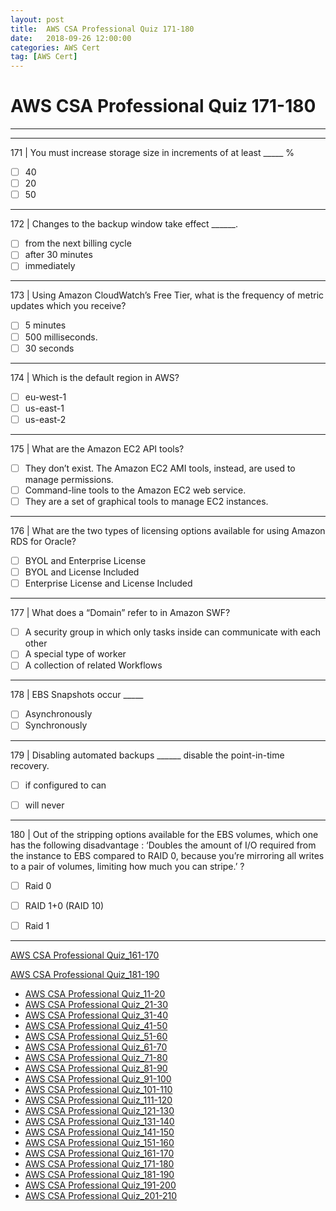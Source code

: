 ```yaml
---
layout: post 
title:  AWS CSA Professional Quiz 171-180 
date:   2018-09-26 12:00:00
categories: AWS Cert
tag: [AWS Cert]
---
```


AWS CSA Professional Quiz 171-180 
====
-----
-----
171 | You must increase storage size in increments of at least _____ %

  - [ ] 40
  - [ ] 20
  - [ ] 50

 ---------- 

172 | Changes to the backup window take effect ______.

  - [ ] from the next billing cycle
  - [ ] after 30 minutes
  - [ ] immediately

 ---------- 

173 | Using Amazon CloudWatch’s Free Tier, what is the frequency of metric updates which you receive?

  - [ ] 5 minutes
  - [ ] 500 milliseconds.
  - [ ] 30 seconds

 ---------- 

174 | Which is the default region in AWS?

  - [ ] eu-west-1
  - [ ] us-east-1
  - [ ] us-east-2

 ---------- 

175 | What are the Amazon EC2 API tools?

  - [ ] They don’t exist. The Amazon EC2 AMI tools, instead, are used to manage permissions.
  - [ ] Command-line tools to the Amazon EC2 web service.
  - [ ] They are a set of graphical tools to manage EC2 instances.

 ---------- 

176 | What are the two types of licensing options available for using Amazon RDS for Oracle?

  - [ ] BYOL and Enterprise License
  - [ ] BYOL and License Included
  - [ ] Enterprise License and License Included

 ---------- 

177 | What does a “Domain” refer to in Amazon SWF?

  - [ ] A security group in which only tasks inside can communicate with each other
  - [ ] A special type of worker
  - [ ] A collection of related Workflows

 ---------- 

178 | EBS Snapshots occur _____

  - [ ] Asynchronously
  - [ ] Synchronously

 ---------- 

179 | Disabling automated backups ______ disable the point-in-time recovery.

  - [ ] if configured to can
  - [ ] will never


 ---------- 

180 | Out of the stripping options available for the EBS volumes, which one has the following disadvantage :
‘Doubles the amount of I/O required from the instance to EBS compared to RAID 0, because you’re mirroring all writes to a pair of volumes, limiting how much you can stripe.’ ?

  - [ ] Raid 0


  - [ ] RAID 1+0 (RAID 10)
  - [ ] Raid 1



 ---------- 
[AWS CSA Professional Quiz_161-170](aws/cert/2018/09/26/AWS_CSA_Professional_Quiz_161-170.html)

[AWS CSA Professional Quiz_181-190](aws/cert/2018/09/26/AWS_CSA_Professional_Quiz_181-190.html)

  * [AWS CSA Professional Quiz_11-20](aws/cert/2018/09/26/AWS_CSA_Professional_Quiz_11-20.html)
  * [AWS CSA Professional Quiz_21-30](aws/cert/2018/09/26/AWS_CSA_Professional_Quiz_21-30.html)
  * [AWS CSA Professional Quiz_31-40](aws/cert/2018/09/26/AWS_CSA_Professional_Quiz_31-40.html)
  * [AWS CSA Professional Quiz_41-50](aws/cert/2018/09/26/AWS_CSA_Professional_Quiz_41-50.html)
  * [AWS CSA Professional Quiz_51-60](aws/cert/2018/09/26/AWS_CSA_Professional_Quiz_51-60.html)
  * [AWS CSA Professional Quiz_61-70](aws/cert/2018/09/26/AWS_CSA_Professional_Quiz_61-70.html)
  * [AWS CSA Professional Quiz_71-80](aws/cert/2018/09/26/AWS_CSA_Professional_Quiz_71-80.html)
  * [AWS CSA Professional Quiz_81-90](aws/cert/2018/09/26/AWS_CSA_Professional_Quiz_81-90.html)
  * [AWS CSA Professional Quiz_91-100](aws/cert/2018/09/26/AWS_CSA_Professional_Quiz_91-100.html)
  * [AWS CSA Professional Quiz_101-110](aws/cert/2018/09/26/AWS_CSA_Professional_Quiz_101-110.html)
  * [AWS CSA Professional Quiz_111-120](aws/cert/2018/09/26/AWS_CSA_Professional_Quiz_111-120.html)
  * [AWS CSA Professional Quiz_121-130](aws/cert/2018/09/26/AWS_CSA_Professional_Quiz_121-130.html)
  * [AWS CSA Professional Quiz_131-140](aws/cert/2018/09/26/AWS_CSA_Professional_Quiz_131-140.html)
  * [AWS CSA Professional Quiz_141-150](aws/cert/2018/09/26/AWS_CSA_Professional_Quiz_141-150.html)
  * [AWS CSA Professional Quiz_151-160](aws/cert/2018/09/26/AWS_CSA_Professional_Quiz_151-160.html)
  * [AWS CSA Professional Quiz_161-170](aws/cert/2018/09/26/AWS_CSA_Professional_Quiz_161-170.html)
  * [AWS CSA Professional Quiz_171-180](aws/cert/2018/09/26/AWS_CSA_Professional_Quiz_171-180.html)
  * [AWS CSA Professional Quiz_181-190](aws/cert/2018/09/26/AWS_CSA_Professional_Quiz_181-190.html)
  * [AWS CSA Professional Quiz_191-200](aws/cert/2018/09/26/AWS_CSA_Professional_Quiz_191-200.html)
  * [AWS CSA Professional Quiz_201-210](aws/cert/2018/09/26/AWS_CSA_Professional_Quiz_201-210.html)
